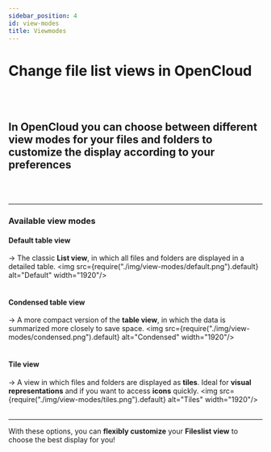 ```yaml
---
sidebar_position: 4
id: view-modes
title: Viewmodes
---
```

# Change file list views in OpenCloud
<br/><br/>

## In OpenCloud you can choose between different **view modes** for your files and folders to customize the display according to your preferences
<br/><br/>


---

### Available view modes

#### **Default table view**  
→ The classic **List view**, in which all files and folders are displayed in a detailed table.
<img src={require("./img/view-modes/default.png").default} alt="Default" width="1920"/>
<br/><br/>

#### **Condensed table view**  
→ A more compact version of the **table view**, in which the data is summarized more closely to save space.
<img src={require("./img/view-modes/condensed.png").default} alt="Condensed" width="1920"/>
<br/><br/>

#### **Tile view**  
→ A view in which files and folders are displayed as **tiles**. Ideal for **visual representations** and if you want to access **icons** quickly.
<img src={require("./img/view-modes/tiles.png").default} alt="Tiles" width="1920"/>
<br/><br/>

---

With these options, you can **flexibly customize** your **Fileslist view** to choose the best display for you!
